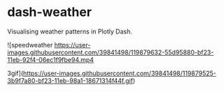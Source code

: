 # dash-weather
Visualising weather patterns in Plotly Dash.



![speedweather
https://user-images.githubusercontent.com/39841498/119879632-55d95880-bf23-11eb-92f4-06ec1f9fbe94.mp4

3gif](https://user-images.githubusercontent.com/39841498/119879525-3b9f7a80-bf23-11eb-98a1-18671314f44f.gif)
